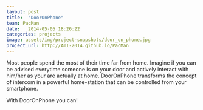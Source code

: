 ```yaml
---
layout: post
title:  "DoorOnPhone"
team: PacMan
date:   2014-05-05 18:26:22
categories: projects
image: assets/img/project-snapshots/door_on_phone.jpg
project_url: http://AmI-2014.github.io/PacMan
---
```


Most people spend the most of their time far from home. Imagine if you can be advised everytime someone is on your door and actively interact with him/her as your are actually at home. DoorOnPhone transforms the concept of intercom in a powerful home-station that can be controlled from your smartphone.

With DoorOnPhone you can!